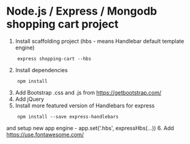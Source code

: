 # Node.js / Express / Mongodb shopping cart project

1. Install scaffolding project (hbs - means Handlebar default template engine)
```
    express shopping-cart --hbs
```
2. Install dependencies
```
    npm install
```
3. Add Bootstrap .css and .js from https://getbootstrap.com/
4. Add jQuery
5. Install more featured version of Handlebars for express
```
    npm install --save express-handlebars
```
and setup new app engine - app.set('.hbs', expressHbs(...))
6. Add https://use.fontawesome.com/

